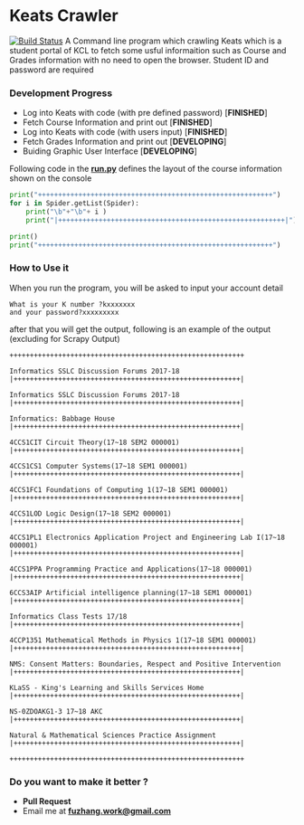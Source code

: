 # Keats Crawler
[![Build Status](https://travis-ci.org/{ORG-or-USERNAME}/{REPO-NAME}.png?branch=master)](https://travis-ci.org/FortyIX/Keats-crawler)
A Command line program which crawling Keats which is a student portal of KCL to fetch some usful informaition
such as Course and Grades information with no need to open the browser. Student ID and password are required



### Development Progress

* Log into Keats with code (with pre defined password) [**FINISHED**]
* Fetch Course Information and print out [**FINISHED**]
* Log into Keats with code (with users input) [**FINISHED**]
* Fetch Grades Information and print out [**DEVELOPING**]
* Buiding Graphic User Interface [**DEVELOPING**]

Following code in the **[run.py](https://github.com/FortyIX/Keats-crawler/blob/master/run.py)** defines the layout of the course information shown on the console

```python
print("++++++++++++++++++++++++++++++++++++++++++++++++++++++++++")
for i in Spider.getList(Spider):
    print("\b"+"\b"+ i )
    print("|++++++++++++++++++++++++++++++++++++++++++++++++++++++++|")

print()
print("++++++++++++++++++++++++++++++++++++++++++++++++++++++++++")
```

### How to Use it 

When you run the program, you will be asked to input your account detail 
```
What is your K number ?kxxxxxxx
and your password?xxxxxxxxx

```


after that you will get the output, following is an example of the output (excluding for Scrapy Output)

```
++++++++++++++++++++++++++++++++++++++++++++++++++++++++++

Informatics SSLC Discussion Forums 2017-18
|++++++++++++++++++++++++++++++++++++++++++++++++++++++++|

Informatics SSLC Discussion Forums 2017-18
|++++++++++++++++++++++++++++++++++++++++++++++++++++++++|

Informatics: Babbage House
|++++++++++++++++++++++++++++++++++++++++++++++++++++++++|

4CCS1CIT Circuit Theory(17~18 SEM2 000001)
|++++++++++++++++++++++++++++++++++++++++++++++++++++++++|

4CCS1CS1 Computer Systems(17~18 SEM1 000001)
|++++++++++++++++++++++++++++++++++++++++++++++++++++++++|

4CCS1FC1 Foundations of Computing 1(17~18 SEM1 000001)
|++++++++++++++++++++++++++++++++++++++++++++++++++++++++|

4CCS1LOD Logic Design(17~18 SEM2 000001)
|++++++++++++++++++++++++++++++++++++++++++++++++++++++++|

4CCS1PL1 Electronics Application Project and Engineering Lab I(17~18 000001)
|++++++++++++++++++++++++++++++++++++++++++++++++++++++++|

4CCS1PPA Programming Practice and Applications(17~18 000001)
|++++++++++++++++++++++++++++++++++++++++++++++++++++++++|

6CCS3AIP Artificial intelligence planning(17~18 SEM1 000001)
|++++++++++++++++++++++++++++++++++++++++++++++++++++++++|

Informatics Class Tests 17/18
|++++++++++++++++++++++++++++++++++++++++++++++++++++++++|

4CCP1351 Mathematical Methods in Physics 1(17~18 SEM1 000001)
|++++++++++++++++++++++++++++++++++++++++++++++++++++++++|

NMS: Consent Matters: Boundaries, Respect and Positive Intervention
|++++++++++++++++++++++++++++++++++++++++++++++++++++++++|

KLaSS - King's Learning and Skills Services Home
|++++++++++++++++++++++++++++++++++++++++++++++++++++++++|

NS-0ZDOAKG1-3 17~18 AKC
|++++++++++++++++++++++++++++++++++++++++++++++++++++++++|

Natural & Mathematical Sciences Practice Assignment
|++++++++++++++++++++++++++++++++++++++++++++++++++++++++|

++++++++++++++++++++++++++++++++++++++++++++++++++++++++++
```







### Do you want to make it better ? 

* **Pull Request**
* Email me at **fuzhang.work@gmail.com**

